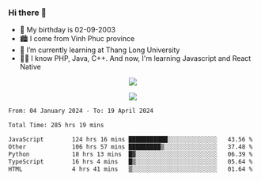 ### Hi there 👋
- 🎂 My birthday is 02-09-2003
- 🏙️ I come from Vinh Phuc province
- 🌱 I’m currently learning at Thang Long University
- 🧑‍💻 I know PHP, Java, C++. And now, I'm learning Javascript and React Native
<p align="center"><img src="https://github-readme-stats.vercel.app/api?username=tmquang0209&show_icons=true&theme=gradient"></p>
<p align="center"><img src="https://github-readme-stats.vercel.app/api/top-langs/?username=tmquang0209&hide=scss,css&langs_count=10"></p>
<!--START_SECTION:waka-->

```txt
From: 04 January 2024 - To: 19 April 2024

Total Time: 285 hrs 19 mins

JavaScript        124 hrs 16 mins ███████████░░░░░░░░░░░░░░   43.56 %
Other             106 hrs 57 mins █████████▒░░░░░░░░░░░░░░░   37.48 %
Python            18 hrs 13 mins  █▓░░░░░░░░░░░░░░░░░░░░░░░   06.39 %
TypeScript        16 hrs 4 mins   █▒░░░░░░░░░░░░░░░░░░░░░░░   05.64 %
HTML              4 hrs 41 mins   ▒░░░░░░░░░░░░░░░░░░░░░░░░   01.64 %
```

<!--END_SECTION:waka-->
